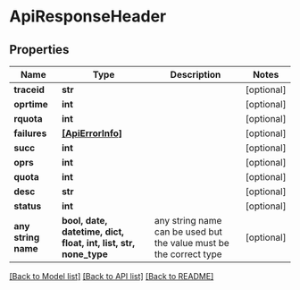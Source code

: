 # ApiResponseHeader


## Properties
Name | Type | Description | Notes
------------ | ------------- | ------------- | -------------
**traceid** | **str** |  | [optional] 
**oprtime** | **int** |  | [optional] 
**rquota** | **int** |  | [optional] 
**failures** | [**[ApiErrorInfo]**](ApiErrorInfo.md) |  | [optional] 
**succ** | **int** |  | [optional] 
**oprs** | **int** |  | [optional] 
**quota** | **int** |  | [optional] 
**desc** | **str** |  | [optional] 
**status** | **int** |  | [optional] 
**any string name** | **bool, date, datetime, dict, float, int, list, str, none_type** | any string name can be used but the value must be the correct type | [optional]

[[Back to Model list]](../README.md#documentation-for-models) [[Back to API list]](../README.md#documentation-for-api-endpoints) [[Back to README]](../README.md)


